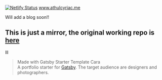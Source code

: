 [![Netlify Status](https://api.netlify.com/api/v1/badges/84c5c5f3-00e2-4fec-997c-ef5ce6b7b528/deploy-status)](https://app.netlify.com/sites/acame/deploys)
www.athulcyriac.me

Will add a blog soon!!
## This is just a mirror, the original working repo is [here](https://gitlab.com/athulajay/portfolio)
lll
> Made with Gatsby Starter Template Cara    
  A portfolio starter for [Gatsby](https://www.gatsbyjs.org/). The target audience are designers and photographers.
